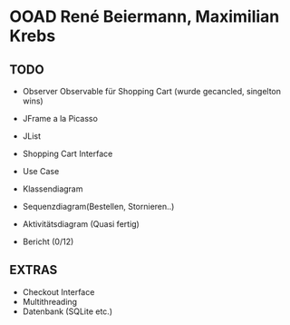 # OOAD René Beiermann, Maximilian Krebs

## TODO
- Observer Observable für Shopping Cart (wurde gecancled, singelton wins)
- JFrame a la Picasso
- JList
- Shopping Cart Interface


- Use Case 
- Klassendiagram 
- Sequenzdiagram(Bestellen, Stornieren..)
- Aktivitätsdiagram (Quasi fertig)


- Bericht (0/12)

## EXTRAS
- Checkout Interface
- Multithreading
- Datenbank (SQLite etc.)



    

